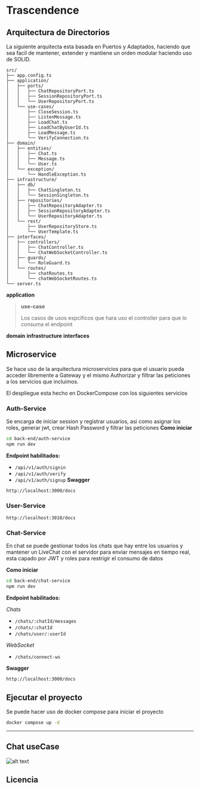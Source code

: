 # Trascendence

## Arquitectura de Directorios
La siguiente arquitecta esta basada en Puertos y Adaptados, haciendo que sea facil de mantener, extender y mantiene un orden modular haciendo uso de SOLID.
```
src/
├── app.config.ts
├── application/
│   ├── ports/
│   │   ├── ChatRepositoryPort.ts
│   │   ├── SessionRepositoryPort.ts
│   │   └── UserRepositoryPort.ts
│   └── use-cases/
│       ├── CloseSession.ts
│       ├── ListenMessage.ts
│       ├── LoadChat.ts
│       ├── LoadChatByUserId.ts
│       ├── LoadMessage.ts
│       └── VerifyConnection.ts
├── domain/
│   ├── entities/
│   │   ├── Chat.ts
│   │   ├── Message.ts
│   │   └── User.ts
│   └── exception/
│       └── HandleException.ts
├── infrastructure/
│   ├── db/
│   │   ├── ChatSingleton.ts
│   │   └── SessionSingleton.ts
│   ├── repositories/
│   │   ├── ChatRepositoryAdapter.ts
│   │   ├── SessionRepositoryAdapter.ts
│   │   └── UserRepositoryAdapter.ts
│   └── rest/
│       ├── UserRepositoryStore.ts
│       └── UserTemplate.ts
├── interfaces/
│   ├── controllers/
│   │   ├── ChatController.ts
│   │   └── ChatWebSocketController.ts
│   ├── guards/
│   │   └── RoleGuard.ts
│   └── routes/
│       ├── chatRoutes.ts
│       └── chatWebSocketRoutes.ts
└── server.ts
```
**application**

> **use-case**
>
>Los casos de usos espcificos que hara uso el controller para que lo consuma
> el endpoint


**domain**
**infrastructure**
**interfaces**


## Microservice
Se hace uso de la arquitectura microservicios para que el usuario pueda acceder libremente a Gateway y el mismo Authorizar y filtrar las peticiones a los servicios que incluimos.

El despliegue esta hecho en DockerCompose con los siguientes servicios
### Auth-Service
Se encarga de iniciar session y registrar usuarios, asi como asignar los roles, generar jwt, crear Hash Password y filtrar las peticiones
**Como iniciar**
```bash
cd back-end/auth-service
npm run dev
```
**Endpoint habilitados:**
- ``/api/v1/auth/signin``
- ``/api/v1/auth/verify``
- ``/api/v1/auth/signup``
**Swagger**
```http
http://localhost:3000/docs
```
### User-Service

```htpp
http://localhost:3010/docs
```

### Chat-Service
En chat se puede gestionar todos los chats que hay entre los usuarios y mantener un LiveChat con el servidor para enviar mensajes en tiempo real, esta capado por JWT y roles para restrigir el consumo de datos

**Como iniciar**
```bash
cd back-end/chat-service
npm run dev
```

**Endpoint habilitados:**

*Chats*
- ``/chats/:chatId/messages``
- ``/chats/:chatId``
- ``/chats/user/:userId``

*WebSocket*
- ``/chats/connect-ws``

**Swagger**
```http
http://localhost:3000/docs

```

## Ejecutar el proyecto
Se puede hacer uso de docker compose para iniciar el proyecto
```bash
docker compose up -d
```

---

## Chat useCase

![alt text](image-1.png)
## Licencia


```

```
